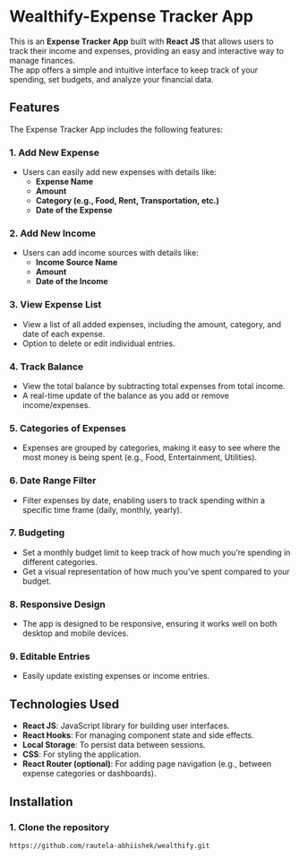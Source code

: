 # Wealthify-Expense Tracker App

This is an **Expense Tracker App** built with **React JS** that allows users to track their income and expenses, providing an easy and interactive way to manage finances.<br> The app offers a simple and intuitive interface to keep track of your spending, set budgets, and analyze your financial data.

## Features

The Expense Tracker App includes the following features:

### 1. **Add New Expense**
   - Users can easily add new expenses with details like:
     - **Expense Name**
     - **Amount**
     - **Category (e.g., Food, Rent, Transportation, etc.)**
     - **Date of the Expense**

### 2. **Add New Income**
   - Users can add income sources with details like:
     - **Income Source Name**
     - **Amount**
     - **Date of the Income**

### 3. **View Expense List**
   - View a list of all added expenses, including the amount, category, and date of each expense.
   - Option to delete or edit individual entries.

### 4. **Track Balance**
   - View the total balance by subtracting total expenses from total income.
   - A real-time update of the balance as you add or remove income/expenses.

### 5. **Categories of Expenses**
   - Expenses are grouped by categories, making it easy to see where the most money is being spent (e.g., Food, Entertainment, Utilities).

### 6. **Date Range Filter**
   - Filter expenses by date, enabling users to track spending within a specific time frame (daily, monthly, yearly).

### 7. **Budgeting**
   - Set a monthly budget limit to keep track of how much you’re spending in different categories.
   - Get a visual representation of how much you've spent compared to your budget.

### 8. **Responsive Design**
   - The app is designed to be responsive, ensuring it works well on both desktop and mobile devices.

### 9. **Editable Entries**
   - Easily update existing expenses or income entries.

## Technologies Used

- **React JS**: JavaScript library for building user interfaces.
- **React Hooks**: For managing component state and side effects.
- **Local Storage**: To persist data between sessions.
- **CSS**: For styling the application.
- **React Router (optional)**: For adding page navigation (e.g., between expense categories or dashboards).

## Installation

### 1. Clone the repository
```bash
https://github.com/rautela-abhiishek/wealthify.git
